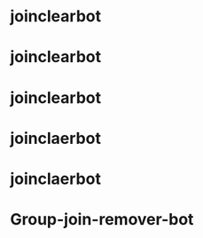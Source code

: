 # joinclearbot
# joinclearbot
# joinclearbot
# joinclaerbot
# joinclaerbot
# Group-join-remover-bot
